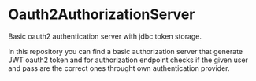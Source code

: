 # Oauth2AuthorizationServer
Basic oauth2 authentication server with jdbc token storage.

In this repository you can find a basic authorization server that generate JWT oauth2 token and for authorization endpoint checks if the given user and pass are the correct ones throught own authentication provider.
